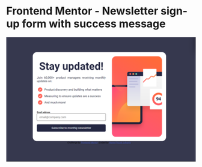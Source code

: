 # Frontend Mentor - Newsletter sign-up form with success message

![Design preview for the Newsletter sign-up form with success message coding challenge](./assets/images/Screenshot%202023-11-14%20184958.png)


